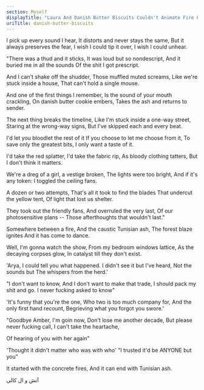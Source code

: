 ```yaml
---
section: Myself
displayTitle: "Laura And Danish Butter Biscuits Couldn't Animate Fire From A Corpse: آتش، کالی"
uriTitle: danish-butter-biscuits
---
```


I pick up every sound I hear,
It distorts and never stays the same,
But it always preserves the fear,
I wish I could tip it over,
I wish I could unhear.

"There was a thud and it sticks,
It was loud but so nondescript,
And it buried me in all the sounds
Of the shit I got prescript.

And I can't shake off the shudder,
Those muffled muted screams,
Like we're stuck inside a house,
That can't hold a single mouse.

And one of the first things I remember,
Is the sound of your mouth crackling,
On danish butter cookie embers,
Takes the ash and returns to sender.

The next thing breaks the timeline,
Like I'm stuck inside a one-way street,
Staring at the wrong-way signs,
But I've skipped each and every beat.

I'd let you bloodlet the rest of it 
If you choose to let me choose from it,
To save only the greatest bits,
I only want a taste of it.

I'd take the red splatter,
I'd take the fabric rip,
As bloody clothing tatters,
But I don't think it matters.

We're a dreg of a girl, a vestige broken,
The lights were too bright,
And if it's any token:
I toggled the ceiling fans.

A dozen or two attempts,
That's all it took to find the blades
That undercut the yellow tent,
Of light that lost us shelter.

They took out the friendly fans,
And overruled the very last,
Of our photosensitive plans --
Those afterthoughts that wouldn't last."

Somewhere between a fire,
And the caustic Tunisian ash,
The forest blaze ignites
And it has come to dance.

Well, I'm gonna watch the show,
From my bedroom windows lattice,
As the decaying corpses glow,
In catalyst till they don't exist.

'Arya, I could tell you what happened.
I didn't see it but I've heard,
Not the sounds but
The whispers from the herd.'

"I don't want to know,
And I don't want to make that trade,
I should pack my shit and go.
I never fucking asked to know"

'It's funny that you're the one,
Who two is too much company for,
And the only first hand recount,
Begrieving what you forgot you swore.'

"Goodbye Amber, I'm goin now,
Don't lose me another decade,
But please never fucking call,
I can't take the heartache,

Of hearing of you with her again"

'Thought it didn't matter who was with who'
"I trusted it'd be ANYONE but you"

It started with the concrete fires,
And it can end with Tunisian ash.

آتش و ال کالی